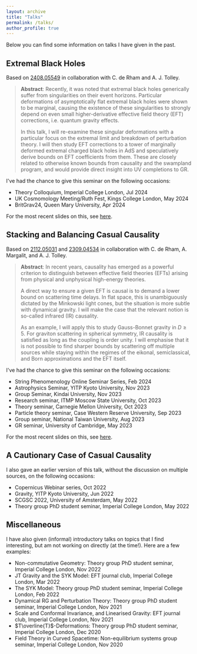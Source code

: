 ```yaml
---
layout: archive
title: "Talks"
permalink: /talks/
author_profile: true
---
```


Below you can find some information on talks I have given in the past.

## Extremal Black Holes 

Based on [2408.05549](https://arxiv.org/abs/2408.05549) in collaboration with C. de Rham and A. J. Tolley. 

>**Abstract**: Recently, it was noted that extremal black holes generically suffer from singularities on their event horizons. Particular deformations of asymptotically flat extremal black holes were shown to be marginal, causing the existence of these singularities to strongly depend on even small higher-derivative effective field theory (EFT) corrections, i.e. quantum gravity effects. 
>
> In this talk, I will re-examine these singular deformations with a particular focus on the extremal limit and breakdown of perturbation theory. I will then study EFT corrections to a tower of marginally deformed extremal charged black holes in AdS and speculatively derive bounds on EFT coefficients from them. These are closely related to otherwise known bounds from causality and the swampland program, and would provide direct insight into UV completions to GR.

I've had the chance to give this seminar on the following occasions:

- Theory Colloquium, Imperial College London, Jul 2024
- UK Cosmomology Meeting/Ruth Fest, Kings College London, May 2024
- BritGrav24, Queen Mary University, Apr 2024

For the most recent slides on this, see [here](../files/talks/extremal_slides.pdf).

## Stacking and Balancing Casual Causality

Based on [2112.05031](https://arxiv.org/abs/2112.05031) and [2309.04534](https://arxiv.org/abs/2309.04534) in collaboration with C. de Rham, A. Margalit, and A. J. Tolley. 

>**Abstract**: In recent years, causality has emerged as a powerful criterion to distinguish between effective field theories (EFTs) arising from physical and unphysical high-energy theories. 
>
>A direct way to ensure a given EFT is causal is to demand a lower bound on scattering time delays. In flat space, this is unambiguously dictated by the Minkowski light cones, but the situation is more subtle with dynamical gravity. I will make the case that the relevant notion is so-called infrared (IR) causality. 
>
>As an example, I will apply this to study Gauss-Bonnet gravity in $D \geq 5$. For graviton scattering in spherical symmetry, IR causality is satisfied as long as the coupling is order unity. I will emphasise that it is not possible to find sharper bounds by scattering off multiple sources while staying within the regimes of the eikonal, semiclassical, and Born approximations and the EFT itself.

I've had the chance to give this seminar on the following occasions:

- String Phenomenology Online Seminar Series, Feb 2024
- Astrophysics Seminar, YITP Kyoto University, Nov 2023
- Group Seminar, Kindai University, Nov 2023
- Research seminar, ITMP Moscow State University, Oct 2023
- Theory seminar, Carnegie Mellon University, Oct 2023
- Particle theory seminar, Case Western Reserve University, Sep 2023
- Group seminar, National Taiwan University, Aug 2023
- GR seminar, University of Cambridge, May 2023 

For the most recent slides on this, see [here](../files/talks/causality_slides.pdf).

## A Cautionary Case of Casual Causality

I also gave an earlier version of this talk, without the discussion on multiple sources, on the following occasions: 

- Copernicus Webinar series, Oct 2022
- Gravity, YITP Kyoto University, Jun 2022
- SCGSC 2022, University of Amsterdam, May 2022
- Theory group PhD student seminar, Imperial College London, May 2022 

## Miscellaneous

I have also given (informal) introductory talks on topics that I find interesting, but am not working on directly (at the time!).
Here are a few examples: 

- Non-commutative Geometry: Theory group PhD student seminar, Imperial College London, Nov 2022 
- JT Gravity and the SYK Model: EFT journal club, Imperial College London, Mar 2022 
- The SYK Model: Theory group PhD student seminar, Imperial College London, Feb 2022 
- Dynamical RG and Perturbation Theory: Theory group PhD student seminar, Imperial College London, Nov 2021 
- Scale and Conformal Invariance, and Linearised Gravity: EFT journal club, Imperial College London, Nov 2021 
- $T\overline{T}$-Deformations: Theory group PhD student seminar, Imperial College London, Dec 2020 
- Field Theory in Curved Spacetime: Non-equilibrium systems group seminar, Imperial College London, Nov 2020 
